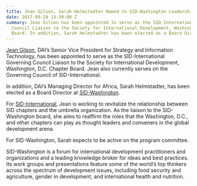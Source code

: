 ```yaml
---
title: Jean Gilson, Sarah Helmstadter Named to SID-Washington Leadership Posts
date: 2017-09-20 13:39:00 Z
summary: Jean Gilson has been appointed to serve as the SID-International Governing
  Council Liaison to the Society for International Development, Washington, D.C. Chapter
  Board. In addition, Sarah Helmstadter has been elected as a Board Director at SID-Washington.
---
```


[Jean Gilson](https://www.dai.com/who-we-are/leadership/jean-gilson), DAI’s Senior Vice President for Strategy and Information Technology, has been appointed to serve as the SID-International Governing Council Liaison to the Society for International Development, Washington, D.C. Chapter Board. Jean also currently serves on the Governing Council of SID-International.

In addition, DAI’s Managing Director for Africa, Sarah Helmstadter, has been elected as a Board Director at [SID-Washington](https://sidw.org/2017-18-board-directors-press-release).

For [SID-International](https://www.sidint.net/content/sid-welcomes-jean-gilson-new-vice-president), Jean is working to revitalize the relationship between SID chapters and the umbrella organization. As the liaison to the SID-Washington board, she aims to reaffirm the roles that the Washington, D.C., and other chapters can play as thought leaders and conveners in the global development arena.

For SID-Washington, Sarah expects to be active on the program committee.

SID-Washington is a forum for international development practitioners and organizations and a leading knowledge broker for ideas and best practices. Its work groups and presentations feature some of the world’s top thinkers across the spectrum of development issues, including food security and agriculture, gender in development, and international health and nutrition.